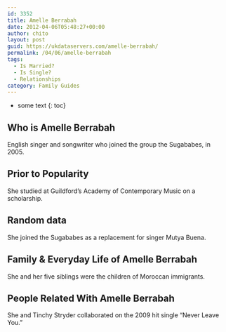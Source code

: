 ```yaml
---
id: 3352
title: Amelle Berrabah
date: 2012-04-06T05:48:27+00:00
author: chito
layout: post
guid: https://ukdataservers.com/amelle-berrabah/
permalink: /04/06/amelle-berrabah
tags:
  - Is Married?
  - Is Single?
  - Relationships
category: Family Guides
---
```


* some text
{: toc}
          
          
## Who is  Amelle Berrabah
                  
                  
                  
English singer and songwriter who joined the group the Sugababes, in 2005.
                  
                
                
                
## Prior to Popularity 
                  
                  
                  
She studied at Guildford&#8217;s Academy of Contemporary Music on a scholarship.
                  
                
                
                
## Random data 
                  
                  
                  
She joined the Sugababes as a replacement for singer Mutya Buena.
                  
                
                
                
## Family & Everyday Life of Amelle Berrabah
                  
                  
                  
She and her five siblings were the children of Moroccan immigrants. 
                  
                
                
                
## People Related With  Amelle Berrabah
                  
                  
                  
She and Tinchy Stryder collaborated on the 2009 hit single &#8220;Never Leave You.&#8221;
                  
                
              
            
          
          
          
    
    
  
